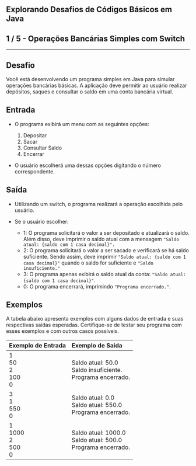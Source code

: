 Explorando Desafios de Códigos Básicos em Java
----------------------------------------------
1 / 5 - Operações Bancárias Simples com Switch
----------------------------------------------

* * *

Desafio
-------

Você está desenvolvendo um programa simples em Java para simular operações bancárias básicas. A aplicação deve permitir
ao usuário realizar depósitos, saques e consultar o saldo em uma conta bancária virtual.

Entrada
-------

* O programa exibirá um menu com as seguintes opções:

    1. Depositar
    2. Sacar
    3. Consultar Saldo
    4. Encerrar
* O usuário escolherá uma dessas opções digitando o número correspondente.

Saída
-----

* Utilizando um switch, o programa realizará a operação escolhida pelo usuário.

* Se o usuário escolher:

    * 1: O programa solicitará o valor a ser depositado e atualizará o saldo. Além disso, deve imprimir o saldo atual
      com a mensagem `"Saldo atual: {saldo com 1 casa decimal}".`
    * 2: O programa solicitará o valor a ser sacado e verificará se há saldo suficiente. Sendo assim, deve imprimir
      `"Saldo atual: {saldo com 1 casa decimal}"` quando o saldo for suficiente e `"Saldo insuficiente."`
    * 3: O programa apenas exibirá o saldo atual da conta: `"Saldo atual: {saldo com 1 casa decimal}"`.
    * 0: O programa encerrará, imprimindo `"Programa encerrado."`.

Exemplos
--------

A tabela abaixo apresenta exemplos com alguns dados de entrada e suas respectivas saídas esperadas. Certifique-se de
testar seu programa com esses exemplos e com outros casos possíveis.

| Exemplo de Entrada         | Exemplo de Saída                                                 |
|:---------------------------|:-----------------------------------------------------------------|
| 1<br>50<br>2<br>100<br>0   | Saldo atual: 50.0<br>Saldo insuficiente.<br>Programa encerrado.  |
| 3<br>1<br>550<br>0         | Saldo atual: 0.0<br>  Saldo atual: 550.0<br>Programa encerrado.  |
| 1<br>1000<br>2<br>500<br>0 | Saldo atual: 1000.0<br>Saldo atual: 500.0<br>Programa encerrado. |
